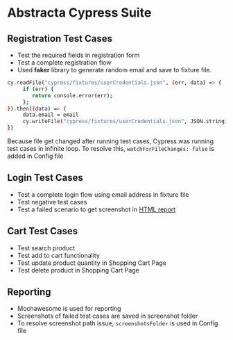 # Abstracta Cypress Suite

## Registration Test Cases
* Test the required fields in registration form
* Test a complete registration flow
* Used **faker** library to generate random email and save to fixture file.
```bash
cy.readFile("cypress/fixtures/userCredentials.json", (err, data) => {
     if (err) {
        return console.error(err);
     };
}).then((data) => {
     data.email = email
     cy.writeFile("cypress/fixtures/userCredentials.json", JSON.stringify(data))
})
```
Because file get changed after running test cases, Cypress was running test cases in infinite loop. To resolve this, `watchForFileChanges: false` is added in Config file

## Login Test Cases
* Test a complete login flow using email address in fixture file
* Test negative test cases
* Test a failed scenario to get screenshot in [HTML report](https://github.com/ayeshaamer/abstractaCypressSuite/blob/master/cypress/results/index.html)

## Cart Test Cases
* Test search product
* Test add to cart functionality
* Test update product quantity in Shopping Cart Page
* Test delete product in Shopping Cart Page

## Reporting
* Mochawesome is used for reporting
* Screenshots of failed test cases are saved in screenshot folder
* To resolve screenshot path issue, `screenshotsFolder` is used in Config file